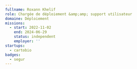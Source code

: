 ```yaml
---
fullname: Roxann Khelif
role: Chargée de déploiement &amp;amp; support utilisateur
domaine: Déploiement
missions:
  - start: 2022-11-02
    end: 2024-06-29
    status: independent
    employer: ''
startups:
  - cartobio
badges:
  - segur
---
```

